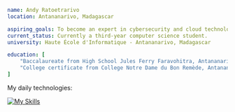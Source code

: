 ```yaml
name: Andy Ratoetrarivo
location: Antananarivo, Madagascar

aspiring_goals: To become an expert in cybersecurity and cloud technology.
current_status: Currently a third-year computer science student.
university: Haute École d'Informatique - Antananarivo, Madagascar

education: [
    "Baccalaureate from High School Jules Ferry Faravohitra, Antananarivo",
    "College certificate from College Notre Dame du Bon Remède, Antananarivo",
]

```
My daily technologies:

[![My Skills](https://skillicons.dev/icons?i=aws,bash,py,spring,postgres,react,nodejs,neovim,figma&perline=3)](https://skillicons.dev)
